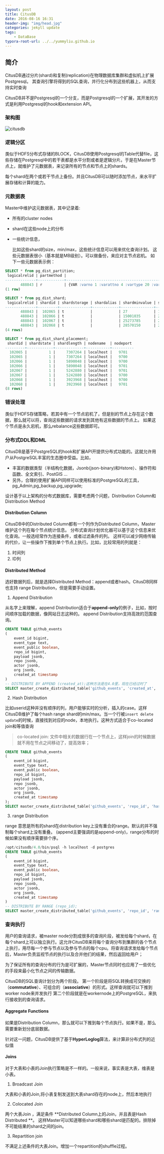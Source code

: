 ```yaml
---
layout: post
title: CitusDB
date: 2016-08-16 16:31
header-img: "img/head.jpg"
categories: jekyll update
tags:
    - DataBase
typora-root-url: ../../yummyliu.github.io
---
```


## 简介

CitusDB通过分片(shard)和复制(replication)在物理数据库集群和虚拟机上扩展Postgresql。
其查询引擎将得到的SQL查询，并行化分布到这些机器上，从而支持实时查询

CitusDB并不是Postgresql的一个分支，而是Postgresql的一个扩展，其开发的方式是利用Postgresql的hook和extension API。

### 架构图

![citusdb](/image/citusdb-basic-arch.png)

### 逻辑分区

类似于HDFS分布式存储的BLOCK，CitusDB使用Postgresql的Table代替file，这些存储在Postgresql中的若干表都是水平分割或者是逻辑分片。于是在Master节点上，就维护了元数据表，来记录所有的节点和节点上的shards。

每个shard在两个或若干节点上备份。并且CitusDB可以随时添加节点，来水平扩展存储和计算的能力。

### 元数据表

Master中维护这元数据表，其中记录着:

+ 所有的cluster nodes

+ shard在这些node上的分布

+ 一些统计信息，

  比如这些shard的size，min/max，这些统计信息可以用来优化查询计划。
  这些元数据表很小（基本就是MB级别）。可以做备份，来应对主节点宕机。
  如下一些元数据表示例：

```sql
SELECT * from pg_dist_partition;
 logicalrelid | partmethod |                                                        partkey
--------------+------------+-------------------------------------------------------------------------------------------------------------------------
       488843 | r          | {VAR :varno 1 :varattno 4 :vartype 20 :vartypmod -1 :varcollid 0 :varlevelsup 0 :varnoold 1 :varoattno 4 :location 232}
(1 row)

SELECT * from pg_dist_shard;
 logicalrelid | shardid | shardstorage | shardalias | shardminvalue | shardmaxvalue
--------------+---------+--------------+------------+---------------+---------------
       488843 |  102065 | t            |            | 27            | 14995004
       488843 |  102066 | t            |            | 15001035      | 25269705
       488843 |  102067 | t            |            | 25273785      | 28570113
       488843 |  102068 | t            |            | 28570150      | 28678869
(4 rows)

SELECT * from pg_dist_shard_placement;
 shardid | shardstate | shardlength | nodename  | nodeport
---------+------------+-------------+-----------+----------
  102065 |          1 |     7307264 | localhost |   9701
  102065 |          1 |     7307264 | localhost |   9700
  102066 |          1 |     5890048 | localhost |   9700
  102066 |          1 |     5890048 | localhost |   9701
  102067 |          1 |     5242880 | localhost |   9701
  102067 |          1 |     5242880 | localhost |   9700
  102068 |          1 |     3923968 | localhost |   9700
  102068 |          1 |     3923968 | localhost |   9701
(8 rows)
```

### 错误处理

类似于HDFS存储策略，若其中有一个节点宕机了，但是别的节点上存在这个数据，那么就可以将，查询这些数据的请求发到其他有这些数据的节点上。
如果这个节点是永久宕机，那么rebalance这些数据即可。

### 分布式DDL和DML

CitusDB是基于PostgreSQL的hook和扩展API开提供分布式功能的。这就允许用户从PostgreSQL丰富的生态圈中受益。比如，

+ 丰富的数据类型（半结构化数据，Jsonb(json-binary)和Hstore）、操作符和函数、全文索引、PostGIS ...
+ 另外，合理的使用扩展API同样可以使用标准的PostgreSQL的工具，pg_Admin,pg_backup,pg_upgrade;

设计基于以上架构的分布式数据库，需要考虑两个问题，Distribution Column和Distribution Method

#### Distribution Column

CitusDB中的Distributed Column都有一个列作为Distributed Column，Master维护这个列在每个节点统计信息。
分布式查询计划优化器可以基于这个信息来优化查询。一般选经常作为连接条件，或者过滤条件的列。
这样可以减少网络传输的代价，让一些操作下推到单个节点上执行。比如，比较常用的列就是：  

1. 时间列
2. ID列

#### Distributed Method

选好数据列后，就是选择Distributed Method：append或者hash。CitusDB同样也支持 range Distribution，但是需要手动设置。

1. Append Distribution  

从名字上来理解，append Distribution适合于**append-only**的例子，比如，按时间顺序加载的数据，像网站日志这种的。
append Distribution支持高效的范围查询。  

``` sql
CREATE TABLE github_events
(
    event_id bigint,
    event_type text,
    event_public boolean,
    repo_id bigint,
    payload jsonb,
    repo jsonb,
    actor jsonb,
    org jsonb,
    created_at timestamp
) 
-- DISTRIBUTE BY APPEND (created_at);这种方法是在4.0里，现在已经过时了
SELECT master_create_distributed_table('github_events', 'created_at', 'append');
```

2. Hash Distribution  

比如userid这种并没有顺序的列，用户能够实时的分析，插入的case。这样CitusDB维护了每个hash range shard的min/max。当一个行被`insert delete update`的时候，直接找到对应的node，本地执行。这种方式适合于co-located join和等值查询

> co-located join: 文件中相关的数据行在一个节点上，这样join的时候数据就不用在节点之间移动了，提高效率；

``` sql
CREATE TABLE github_events
(
    event_id bigint,
    event_type text,
    event_public boolean,
    repo_id bigint,
    payload jsonb,
    repo jsonb,
    actor jsonb,
    org jsonb,
    created_at timestamp
);
SELECT master_create_distributed_table('github_events', 'repo_id', 'hash');
```

3. range Distribution

range 意思是所有的shard在distribution key上没有重合的range。默认的并不强制每个shard上没有重叠。
(append主要强调的是append-only)，range分布的时候如果没有顺序需要排个序。

``` sql
/opt/citusdb/4.0/bin/psql -h localhost -d postgres
CREATE TABLE github_events
(
    event_id bigint,
    event_type text,
    event_public boolean,
    repo_id bigint,
    payload jsonb,
    repo jsonb,
    actor jsonb,
    org jsonb,
    created_at timestamp
) 
-- DISTRIBUTE BY RANGE (repo_id);
SELECT master_create_distributed_table('github_events', 'repo_id', 'range');
```

### 查询执行

用户的查询请求，被master node分割成很多的查询片段，被发给每个shard，在每个shard上可以独立执行。这允许CitusDB来将每个查询分布到集群的各个节点上执行，用尽每一个参与节点以及参与节点的每个cpu。将查询请求发给每个节点后，Master负责监视节点的执行以及合并他们的结果，然后返回给用户；

为了保证所有的查询分布的行为是可扩展的，Master节点同时也应用了一些优化的手段来最小化节点之间的传输数据。

CitusDB的SQL查询计划分为两个阶段。
第一个阶段是将SQL转换成可交换的（**commutative**）、可组合的（**associative**）的形式。这样查询就可以下推到worker node来并发执行
第二个阶段就是在workernode上的PostgreSQL，来执行接收到的查询请求。

#### Aggregate Functions

如果是Distribution Column，那么就可以下推到每个节点执行。如果不是，那么需要重新划分底层数据。 

针对这一问题，CitusDB提供了基于**HyperLoglog**算法，来计算非分布式列的近似值

#### Joins

对于大表和小表的Join执行策略是不一样的。一般来说，事实表是大表，维表是小表。

1. Broadcast Join

大表和小表的Join,将小表复制发送到大表shard存在的node上，然后本地执行

2. Colocated Join

两个大表Join ，满足条件 **Distributed Column上的Join，并且表是Hash Distributed **。
这样Master可以知道哪些shard和哪些shard是匹配的。排除掉不可能结果的shard之间的join。

3. Repartition join 

不满足上述条件的大表Join。增加一个repartition的shuffle过程。

